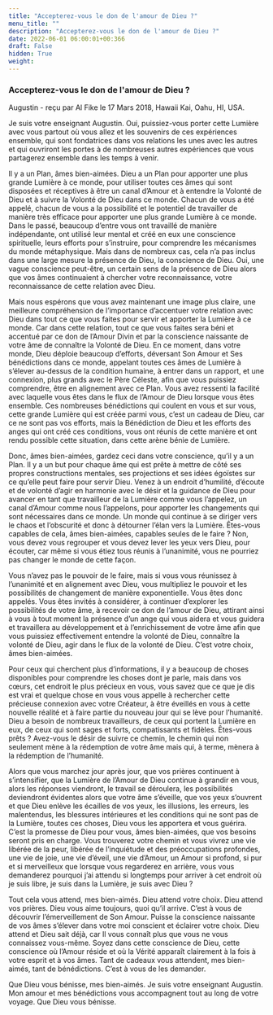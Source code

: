 ```yaml
---
title: "Accepterez-vous le don de l'amour de Dieu ?"
menu_title: ""
description: "Accepterez-vous le don de l'amour de Dieu ?"
date: 2022-06-01 06:00:01+00:366
draft: False
hidden: True
weight:
---
```

### Accepterez-vous le don de l'amour de Dieu ?

Augustin - reçu par Al Fike le 17 Mars 2018, Hawaii Kai, Oahu, HI, USA.

Je suis votre enseignant Augustin. Oui, puissiez-vous porter cette Lumière avec vous partout où vous allez et les souvenirs de ces expériences ensemble, qui sont fondatrices dans vos relations les unes avec les autres et qui ouvriront les portes à de nombreuses autres expériences que vous partagerez ensemble dans les temps à venir.

Il y a un Plan, âmes bien-aimées. Dieu a un Plan pour apporter une plus grande Lumière à ce monde, pour utiliser toutes ces âmes qui sont disposées et réceptives à être un canal d’Amour et à entendre la Volonté de Dieu et à suivre la Volonté de Dieu dans ce monde. Chacun de vous a été appelé, chacun de vous a la possibilité et le potentiel de travailler de manière très efficace pour apporter une plus grande Lumière à ce monde. Dans le passé, beaucoup d’entre vous ont travaillé de manière indépendante, ont utilisé leur mental et créé en eux une conscience spirituelle, leurs efforts pour s’instruire, pour comprendre les mécanismes du monde métaphysique. Mais dans de nombreux cas, cela n’a pas inclus dans une large mesure la présence de Dieu, la conscience de Dieu. Oui, une vague conscience peut-être, un certain sens de la présence de Dieu alors que vos âmes continuaient à chercher votre reconnaissance, votre reconnaissance de cette relation avec Dieu.

Mais nous espérons que vous avez maintenant une image plus claire, une meilleure compréhension de l’importance d’accentuer votre relation avec Dieu dans tout ce que vous faites pour servir et apporter la Lumière à ce monde. Car dans cette relation, tout ce que vous faites sera béni et accentué par ce don de l’Amour Divin et par la conscience naissante de votre âme de connaître la Volonté de Dieu. En ce moment, dans votre monde, Dieu déploie beaucoup d’efforts, déversant Son Amour et Ses bénédictions dans ce monde, appelant toutes ces âmes de Lumière à s’élever au-dessus de la condition humaine, à entrer dans un rapport, et une connexion, plus grands avec le Père Céleste, afin que vous puissiez comprendre, être en alignement avec ce Plan. Vous avez ressenti la facilité avec laquelle vous êtes dans le flux de l’Amour de Dieu lorsque vous êtes ensemble. Ces nombreuses bénédictions qui coulent en vous et sur vous, cette grande Lumière qui est créée parmi vous, c’est un cadeau de Dieu, car ce ne sont pas vos efforts, mais la Bénédiction de Dieu et les efforts des anges qui ont créé ces conditions, vous ont réunis de cette manière et ont rendu possible cette situation, dans cette arène bénie de Lumière.

Donc, âmes bien-aimées, gardez ceci dans votre conscience, qu’il y a un Plan. Il y a un but pour chaque âme qui est prête à mettre de côté ses propres constructions mentales, ses projections et ses idées égoïstes sur ce qu’elle peut faire pour servir Dieu. Venez à un endroit d’humilité, d’écoute et de volonté d’agir en harmonie avec le désir et la guidance de Dieu pour avancer en tant que travailleur de la Lumière comme vous l’appelez, un canal d’Amour comme nous l’appelons, pour apporter les changements qui sont nécessaires dans ce monde. Un monde qui continue à se diriger vers le chaos et l’obscurité et donc à détourner l’élan vers la Lumière. Êtes-vous capables de cela, âmes bien-aimées, capables seules de le faire ? Non, vous devez vous regrouper et vous devez lever les yeux vers Dieu, pour écouter, car même si vous étiez tous réunis à l’unanimité, vous ne pourriez pas changer le monde de cette façon.

Vous n’avez pas le pouvoir de le faire, mais si vous vous réunissez à l’unanimité et en alignement avec Dieu, vous multipliez le pouvoir et les possibilités de changement de manière exponentielle. Vous êtes donc appelés. Vous êtes invités à considérer, à continuer d’explorer les possibilités de votre âme, à recevoir ce don de l’amour de Dieu, attirant ainsi à vous à tout moment la présence d’un ange qui vous aidera et vous guidera et travaillera au développement et à l’enrichissement de votre âme afin que vous puissiez effectivement entendre la volonté de Dieu, connaître la volonté de Dieu, agir dans le flux de la volonté de Dieu. C’est votre choix, âmes bien-aimées.

Pour ceux qui cherchent plus d’informations, il y a beaucoup de choses disponibles pour comprendre les choses dont je parle, mais dans vos cœurs, cet endroit le plus précieux en vous, vous savez que ce que je dis est vrai et quelque chose en vous vous appelle à rechercher cette précieuse connexion avec votre Créateur, à être éveillés en vous à cette nouvelle réalité et à faire partie du nouveau jour qui se lève pour l’humanité. Dieu a besoin de nombreux travailleurs, de ceux qui portent la Lumière en eux, de ceux qui sont sages et forts, compatissants et fidèles. Êtes-vous prêts ? Avez-vous le désir de suivre ce chemin, le chemin qui non seulement mène à la rédemption de votre âme mais qui, à terme, mènera à la rédemption de l’humanité.

Alors que vous marchez jour après jour, que vos prières continuent à s’intensifier, que la Lumière de l’Amour de Dieu continue à grandir en vous, alors les réponses viendront, le travail se déroulera, les possibilités deviendront évidentes alors que votre âme s’éveille, que vos yeux s’ouvrent et que Dieu enlève les écailles de vos yeux, les illusions, les erreurs, les malentendus, les blessures intérieures et les conditions qui ne sont pas de la Lumière, toutes ces choses, Dieu vous les apportera et vous guérira. C’est la promesse de Dieu pour vous, âmes bien-aimées, que vos besoins seront pris en charge. Vous trouverez votre chemin et vous vivrez une vie libérée de la peur, libérée de l’inquiétude et des préoccupations profondes, une vie de joie, une vie d’éveil, une vie d’Amour, un Amour si profond, si pur et si merveilleux que lorsque vous regarderez en arrière, vous vous demanderez pourquoi j’ai attendu si longtemps pour arriver à cet endroit où je suis libre, je suis dans la Lumière, je suis avec Dieu ?

Tout cela vous attend, mes bien-aimés. Dieu attend votre choix. Dieu attend vos prières. Dieu vous aime toujours, quoi qu’il arrive. C’est à vous de découvrir l’émerveillement de Son Amour. Puisse la conscience naissante de vos âmes s’élever dans votre moi conscient et éclairer votre choix. Dieu attend et Dieu sait déjà, car Il vous connaît plus que vous ne vous connaissez vous-même. Soyez dans cette conscience de Dieu, cette conscience où l’Amour réside et où la Vérité apparaît clairement à la fois à votre esprit et à vos âmes. Tant de cadeaux vous attendent, mes bien-aimés, tant de bénédictions. C’est à vous de les demander.

Que Dieu vous bénisse, mes bien-aimés. Je suis votre enseignant Augustin. Mon amour et mes bénédictions vous accompagnent tout au long de votre voyage. Que Dieu vous bénisse.

